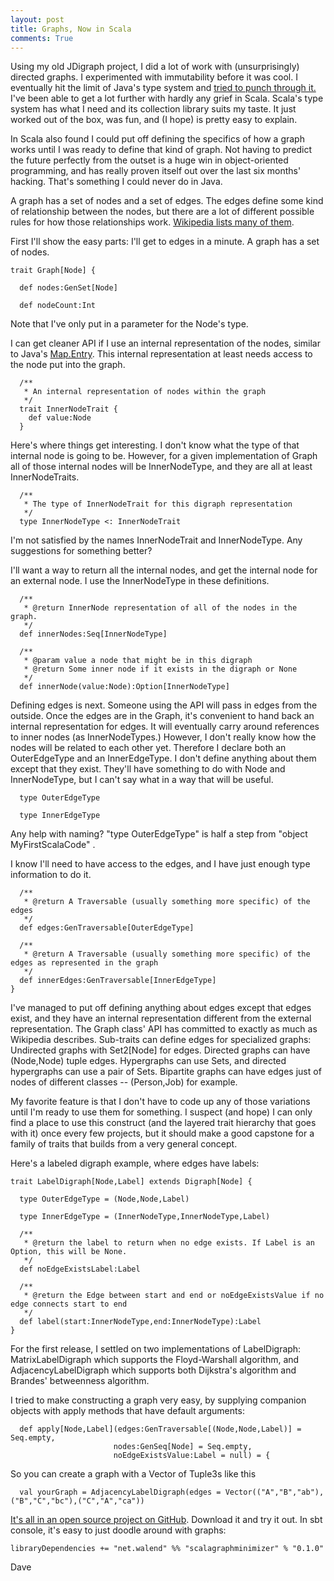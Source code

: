 ```yaml
---
layout: post
title: Graphs, Now in Scala
comments: True
---
```


Using my old JDigraph project, I did a lot of work with (unsurprisingly) directed graphs. I experimented with immutability before it was cool. I eventually hit the limit of Java's type system and [tried to punch through it.](https://weblogs.java.net/blog/dwalend/archive/2007/03/wild_winds_wres.html) I've been able to get a lot further with hardly any grief in Scala. Scala's type system has what I need and its collection library suits my taste. It just worked out of the box, was fun, and (I hope) is pretty easy to explain.

In Scala also found I could put off defining the specifics of how a graph works until I was ready to define that kind of graph. Not having to predict the future perfectly from the outset is a huge win in object-oriented programming, and has really proven itself out over the last six months' hacking. That's something I could never do in Java.

A graph has a set of nodes and a set of edges. The edges define some kind of relationship between the nodes, but there are a lot of different possible rules for how those relationships work. [Wikipedia lists many of them](http://en.wikipedia.org/wiki/Graph_(mathematics)#Distinction_in_terms_of_the_main_definition). 

First I'll show the easy parts: I'll get to edges in a minute. A graph has a set of nodes.

    trait Graph[Node] {
    
      def nodes:GenSet[Node]
    
      def nodeCount:Int

Note that I've only put in a parameter for the Node's type.  

I can get cleaner API if I use an internal representation of the nodes, similar to Java's [Map.Entry](http://docs.oracle.com/javase/8/docs/api/java/util/Map.Entry.html). This internal representation at least needs access to the node put into the graph.

      /**
       * An internal representation of nodes within the graph
       */
      trait InnerNodeTrait {
        def value:Node
      }

Here's where things get interesting. I don't know what the type of that internal node is going to be. However, for a given implementation of Graph all of those internal nodes will be InnerNodeType, and they are all at least InnerNodeTraits. 

      /**
       * The type of InnerNodeTrait for this digraph representation
       */
      type InnerNodeType <: InnerNodeTrait

I'm not satisfied by the names InnerNodeTrait and InnerNodeType. Any suggestions for something better?

I'll want a way to return all the internal nodes, and get the internal node for an external node. I use the InnerNodeType in these definitions.

      /**
       * @return InnerNode representation of all of the nodes in the graph.
       */
      def innerNodes:Seq[InnerNodeType]
    
      /**
       * @param value a node that might be in this digraph
       * @return Some inner node if it exists in the digraph or None
       */
      def innerNode(value:Node):Option[InnerNodeType]

Defining edges is next. Someone using the API will pass in edges from the outside. Once the edges are in the Graph, it's convenient to hand back an internal representation for edges. It will eventually carry around references to inner nodes (as InnerNodeTypes.) However, I don't really know how the nodes will be related to each other yet. Therefore I declare both an OuterEdgeType and an InnerEdgeType. I don't define anything about them except that they exist. They'll have something to do with Node and InnerNodeType, but I can't say what in a way that will be useful.

      type OuterEdgeType
    
      type InnerEdgeType

Any help with naming? "type OuterEdgeType" is half a step from "object MyFirstScalaCode" .

I know I'll need to have access to the edges, and I have just enough type information to do it.

      /**
       * @return A Traversable (usually something more specific) of the edges
       */
      def edges:GenTraversable[OuterEdgeType]
    
      /**
       * @return A Traversable (usually something more specific) of the edges as represented in the graph
       */
      def innerEdges:GenTraversable[InnerEdgeType]
    }

I've managed to put off defining anything about edges except that edges exist, and they have an internal representation different from the external representation. The Graph class' API has committed to exactly as much as Wikipedia describes. Sub-traits can define edges for specialized graphs: Undirected graphs with Set2[Node] for edges. Directed graphs can have (Node,Node) tuple edges. Hypergraphs can use Sets, and directed hypergraphs can use a pair of Sets. Bipartite graphs can have edges just of nodes of different classes -- (Person,Job) for example. 

My favorite feature is that I don't have to code up any of those variations until I'm ready to use them for something. I suspect (and hope) I can only find a place to use this construct (and the layered trait hierarchy that goes with it) once every few projects, but it should make a good capstone for a family of traits that builds from a very general concept. 
 
Here's a labeled digraph example, where edges have labels:

    trait LabelDigraph[Node,Label] extends Digraph[Node] {
    
      type OuterEdgeType = (Node,Node,Label)
    
      type InnerEdgeType = (InnerNodeType,InnerNodeType,Label)
    
      /**
       * @return the label to return when no edge exists. If Label is an Option, this will be None.
       */
      def noEdgeExistsLabel:Label
    
      /**
       * @return the Edge between start and end or noEdgeExistsValue if no edge connects start to end
       */
      def label(start:InnerNodeType,end:InnerNodeType):Label
    }

For the first release, I settled on two implementations of LabelDigraph: MatrixLabelDigraph which supports the Floyd-Warshall algorithm, and AdjacencyLabelDigraph which supports both Dijkstra's algorithm and Brandes' betweenness algorithm. 

I tried to make constructing a graph very easy, by supplying companion objects with apply methods that have default arguments:

      def apply[Node,Label](edges:GenTraversable[(Node,Node,Label)] = Seq.empty,
                           nodes:GenSeq[Node] = Seq.empty,
                           noEdgeExistsValue:Label = null) = {

So you can create a graph with a Vector of Tuple3s like this

      val yourGraph = AdjacencyLabelDigraph(edges = Vector(("A","B","ab"),("B","C","bc"),("C","A","ca"))

[It's all in an open source project on GitHub](https://github.com/dwalend/ScalaGraphMinimizer). Download it and try it out. In sbt console, it's easy to just doodle around with graphs:

    libraryDependencies += "net.walend" %% "scalagraphminimizer" % "0.1.0"

Dave
